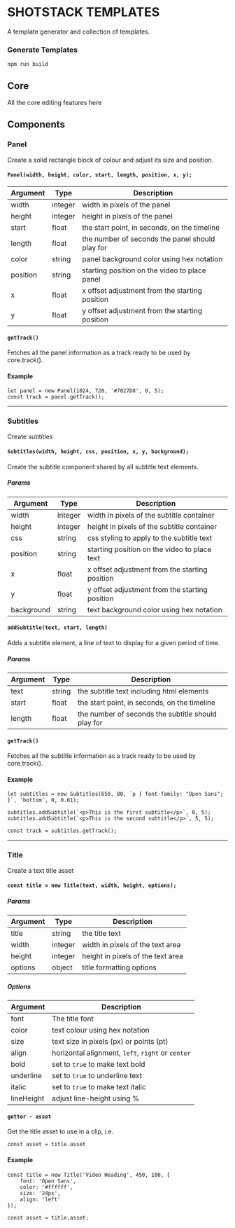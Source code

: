 # SHOTSTACK TEMPLATES

A template generator and collection of templates.


### Generate Templates

```
npm run build
```

## Core

All the core editing features here


## Components

### Panel

Create a solid rectangle block of colour and adjust its size and position.

#### `Panel(width, height, color, start, length, position, x, y);`

| Argument | Type | Description |
|----------|------|-------------|
| width | integer | width in pixels of the panel |
| height | integer | height in pixels of the panel |
| start | float | the start point, in seconds, on the timeline |
| length | float | the number of seconds the panel should play for |
| color | string | panel background color using hex notation |
| position | string | starting position on the video to place panel |
| x | float | x offset adjustment from the starting position |
| y | float | y offset adjustment from the starting position |

#### `getTrack()`

Fetches all the panel information as a track ready to be used by core.track().

#### Example

```
let panel = new Panel(1024, 720, '#7027D8', 0, 5);
const track = panel.getTrack();
```

---

### Subtitles

Create subtitles

#### `Subtitles(width, height, css, position, x, y, background);`

Create the subtitle component shared by all subtitle text elements.

##### Params

| Argument | Type | Description |
|----------|------|-------------|
| width | integer | width in pixels of the subtitle container |
| height | integer | height in pixels of the subtitle container |
| css | string | css styling to apply to the subtitle text |
| position | string | starting position on the video to place text |
| x | float | x offset adjustment from the starting position |
| y | float | y offset adjustment from the starting position |
| background | string | text background color using hex notation |

#### `addSubtitle(text, start, length)`

Adds a subtitle element, a line of text to display for a given period of time.

##### Params

| Argument | Type | Description |
|----------|------|-------------|
| text | string | the subtitle text including html elements |
| start | float | the start point, in seconds, on the timeline |
| length | float | the number of seconds the subtitle should play for |

#### `getTrack()`

Fetches all the subtitle information as a track ready to be used by core.track().

#### Example

```
let subtitles = new Subtitles(650, 80, `p { font-family: "Open Sans"; }`, 'bottom', 0, 0.01);

subtitles.addSubtitle(`<p>This is the first subtitle</p>`, 0, 5);
subtitles.addSubtitle(`<p>This is the second subtitle</p>`, 5, 5);

const track = subtitles.getTrack();
```

---

### Title

Create a text title asset

#### `const title = new Title(text, width, height, options);`

##### Params

| Argument | Type | Description |
|----------|------|-------------|
| title | string | the title text |
| width | integer | width in pixels of the text area |
| height | integer | height in pixels of the text area |
| options | object | title formatting options |

##### Options

| Argument | Description |
|----------|-------------|
| font | The title font |
| color | text colour using hex notation |
| size | text size in pixels (px) or points (pt) |
| align | horizontal alignment, `left`, `right` or `center` |
| bold | set to `true` to make text bold |
| underline | set to `true` to underline text |
| italic |  set to `true` to make text italic |
| lineHeight | adjust line-height using % |


#### `getter - asset`

Get the title asset to use in a clip, i.e.

```
const asset = title.asset
```

#### Example

```
const title = new Title('Video Heading', 450, 100, {
    font: 'Open Sans',
    color: '#ffffff',
    size: '24px',
    align: 'left'
});

const asset = title.asset;
```